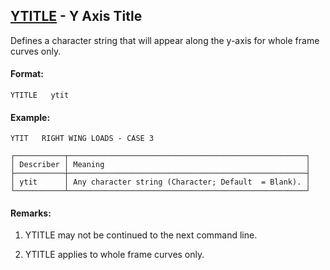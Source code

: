 ## [YTITLE](https://help.hexagonmi.com/bundle/MSC_Nastran_2022.4/page/Nastran_Combined_Book/qrg/casecontrol4c/TOC.YTITLE.xhtml) - Y Axis Title

Defines a character string that will appear along the y-axis for whole frame curves only.

#### Format:

```nastran
YTITLE   ytit
```

#### Example:

```nastran
YTIT   RIGHT WING LOADS - CASE 3
```

```text
┌───────────┬─────────────────────────────────────────────────────┐
│ Describer │ Meaning                                             │
├───────────┼─────────────────────────────────────────────────────┤
│ ytit      │ Any character string (Character; Default  = Blank). │
└───────────┴─────────────────────────────────────────────────────┘
```
#### Remarks:

1. YTITLE may not be continued to the next command line.

2. YTITLE applies to whole frame curves only.

